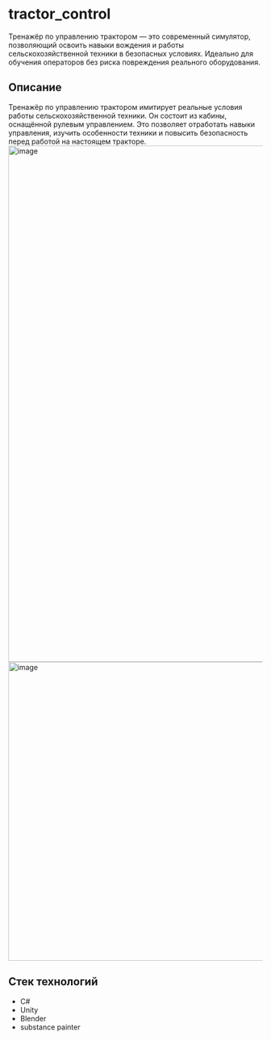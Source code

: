 # tractor_control
Тренажёр по управлению трактором — это современный симулятор, позволяющий освоить навыки вождения и работы сельскохозяйственной техники в безопасных условиях. Идеально для обучения операторов без риска повреждения реального оборудования.
## Описание
Тренажёр по управлению трактором имитирует реальные условия работы сельскохозяйственной техники. Он состоит из кабины, оснащённой рулевым управлением. Это позволяет отработать навыки управления, изучить особенности техники и повысить безопасность перед работой на настоящем тракторе.
<img width="1022" height="1023" alt="image" src="https://github.com/user-attachments/assets/b28e3547-72bc-4a06-9508-8bb8a47d4bfb" />
<img width="1280" height="592" alt="image" src="https://github.com/user-attachments/assets/7e369b63-cd68-4b32-a9a8-bc2b8a0a7f62" />
## Стек технологий
- C#
- Unity
- Blender
- substance painter
